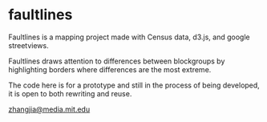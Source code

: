 # faultlines
Faultlines is a mapping project made with Census data, d3.js, and google streetviews.

Faultlines draws attention to differences between blockgroups by highlighting borders where differences are the most extreme.

The code here is for a prototype and still in the process of being developed, it is open to both rewriting and reuse.

zhangjia@media.mit.edu
